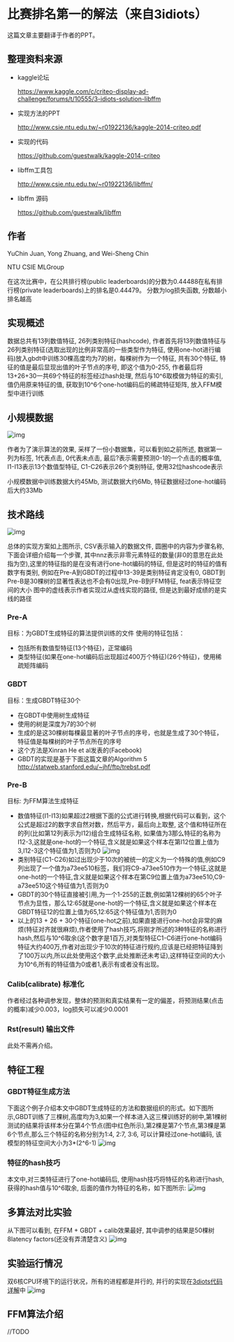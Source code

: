 # 比赛排名第一的解法（来自3idiots）

这篇文章主要翻译于作者的PPT。

## 整理资料来源

* kaggle论坛

  https://www.kaggle.com/c/criteo-display-ad-challenge/forums/t/10555/3-idiots-solution-libffm

* 实现方法的PPT

  http://www.csie.ntu.edu.tw/~r01922136/kaggle-2014-criteo.pdf

* 实现的代码

  https://github.com/guestwalk/kaggle-2014-criteo

* libffm工具包

  http://www.csie.ntu.edu.tw/~r01922136/libffm/

* libffm 源码

  https://github.com/guestwalk/libffm

## 作者

YuChin Juan, Yong Zhuang, and Wei-Sheng Chin

NTU CSIE MLGroup

在这次比赛中，在公共排行榜(public leaderboards)的分数为0.44488在私有排行榜(private leaderboards)上的排名是0.44479。
分数为log损失函数, 分数越小排名越高

## 实现概述

数据总共有13列数值特征, 26列类别特征(hashcode), 作者首先将13列数值特征与26列类别特征(选取出现的比例非常高的一些类型作为特征, 使用one-hot进行编码)放入gbdt中训练30棵高度均为7的树，每棵树作为一个特征, 共有30个特征, 特征的值是最后显现出值的叶子节点的序号, 即这个值为0-255, 作者最后将13+26+30一共69个特征的标签经过hash处理, 然后与10^6取模做为特征的索引, 值仍用原来特征的值, 获取到10^6个one-hot编码后的稀疏特征矩阵, 放入FFM模型中进行训练


## 小规模数据

![img](../img/3idiotsDataset.png)

作者为了演示算法的效果, 采样了一份小数据集，可以看到如之前所述, 数据第一列为标签, 1代表点击, 0代表未点击, 最后?表示需要预测0-1的一个点击的概率值, I1-I13表示13个数值型特征, C1-C26表示26个类别特征, 使用32位hashcode表示

小规模数据中训练数据大约45Mb, 测试数据大约6Mb, 特征数据经过one-hot编码后大约33Mb


## 技术路线

![img](../img/3idiot.png)

总体的实现方案如上图所示, CSV表示输入的数据文件, 圆圈中的内容为步骤名称, 下面会详细介绍每一个步骤, 其中nnz表示非零元素特征的数量(非0的意思在此处指为空),这里的特征指的是在没有进行one-hot编码的特征, 但是这时的特征的值有数字有类别, 例如在Pre-A到GBDT的过程中13-39是类别特征肯定没有0, GBDT到Pre-B是30棵树的显著性表达也不会有0出现,Pre-B到FFM特征, feat表示特征空间的大小
图中的虚线表示作者实现过从虚线实现的路径, 但是达到最好成绩的是实线的路径

### Pre-A
目标：为GBDT生成特征的算法提供训练的文件
使用的特征包括：
* 包括所有数值型特征(13个特征)，正常编码
* 类型特征(如果在one-hot编码后出现超过400万个特征)(26个特征)，使用稀疏矩阵编码


### GBDT

目标：生成GBDT特征30个
* 在GBDT中使用树生成特征
* 使用的树是深度为7的30个树
* 生成的是这30棵树每棵最显著的叶子节点的序号，也就是生成了30个特征，特征值是每棵树的叶子节点所在的序号
* 这个方法是Xinran He et al发表的(Facebook)
* GBDT的实现是基于下面这篇文章的Algorithm 5
  http://statweb.stanford.edu/~jhf/ftp/trebst.pdf

### Pre-B

目标: 为FFM算法生成特征
* 数值特征(I1-I13)如果超过2根据下面的公式进行转换,根据代码可以看到，这个公式是超过2的数字求自然对数，然后平方，最后向上取整, 这个值和特征所在的列(比如第12列表示为I12)组合生成特征名称, 如果值为3那么特征的名称为I12-3,这就是one-hot的一个特征,含义就是如果这个样本在第I12位置上值为3,I12-3这个特征值为1,否则为0
![img](../img/num.png)
* 类别特征(C1-C26)如过出现少于10次的被统一的定义为一个特殊的值,例如C9列出现了一个值为a73ee510标签，我们将C9-a73ee510作为一个特征,这就是one-hot的一个特征,含义就是如果这个样本在第C9位置上值为a73ee510,C9-a73ee510这个特征值为1,否则为0
* GBDT的30个特征直接被引用,为一个1-255的正数,例如第12棵树的65个叶子节点为显性，那么12:65就是one-hot的一个特征,含义就是如果这个样本在GBDT特征12的位置上值为65,12:65这个特征值为1,否则为0
* 以上的13 + 26 + 30个特征(one-hot之前),如果直接进行one-hot会非常的麻烦(特征对齐就很麻烦),作者使用了hash技巧,将刚才所述的3种特征的名称进行hash,然后与10^6取余(这个数字是1百万,对类型特征C1-C6进行one-hot编码特征大约400万,作者对出现少于10次的特征进行规约,应该是已经把特征降到了100万以内,所以此处使用这个数字,此处推断还未考证),这样特征空间的大小为10^6,所有的特征值为0或者1,表示有或者没有出现。

### Calib(calibrate) 标准化
作者经过各种调参发现，整体的预测和真实结果有一定的偏差，将预测结果(点击的概率)减少0.003，log损失可以减少0.0001

### Rst(result) 输出文件
此处不需再介绍。

## 特征工程

### GBDT特征生成方法
下面这个例子介绍本文中GBDT生成特征的方法和数据组织的形式。如下图所示,GBDT训练了三棵树,高度均为3,如果一个样本进入这三棵训练好的树中,第1棵树测试的结果将该样本分在第4个节点(图中红色所示),第2棵是第7个节点,第3棵是第6个节点,那么三个特征的名称分别为1:4, 2:7, 3:6, 可以计算经过one-hot编码, 该模型的特征空间大小为3*(2^6-1)
![img](../img/gbdt.png)
### 特征的hash技巧
本文中,对三类特征进行了one-hot编码后, 使用hash技巧将特征的名称进行hash, 获得的hash值与10^6取余, 后面的值作为特征的名称，如下图所示:
![img](../img/hashingTrick.png)
## 多算法对比实验
从下图可以看到, 在FFM + GBDT + calib效果最好, 其中调参的结果是50棵树8latency factors(还没有弄清楚含义)
![img](../img/3idiotExperiment.png)

## 实验运行情况

双6核CPU环境下的运行状况，所有的进程都是并行的, 并行的实现在[3diots代码详解](3idiots-code.md)中
![img](../img/3idiotRuntime.png)

## FFM算法介绍
//TODO
